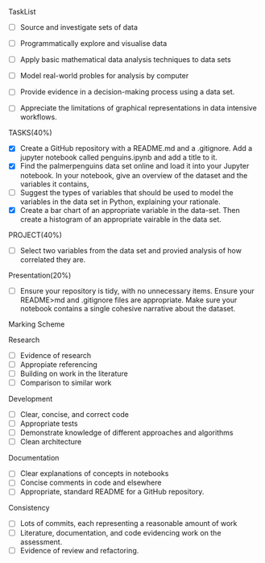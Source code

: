  TaskList

- [ ] Source and investigate sets of data
- [ ] Programmatically explore and visualise data
- [ ] Apply basic mathematical data analysis techniques to data sets
- [ ] Model real-world probles for analysis by computer
- [ ] Provide evidence in a decision-making process using a data set.
- [ ] Appreciate the limitations of graphical representations in data intensive workflows.


TASKS(40%)

- [x] Create a GitHub repository with a README.md and a .gitignore. Add a jupyter notebook called penguins.ipynb and add a title to it.
- [x] Find the palmerpenguins data set online and load it into your Jupyter notebook. In your notebook, give an overview of the dataset
      and the variables it contains,
- [ ] Suggest the types of variables that should be used to model the variables in the data set in Python, explaining your rationale.
- [x] Create a bar chart of an appropriate variable in the data-set. Then create a histogram of an appropriate vairable in the data set.

PROJECT(40%)

- [ ] Select two variables from the data set and provied analysis of how correlated they are.

Presentation(20%)

- [ ] Ensure your repository is tidy, with no unnecessary items. Ensure your README>md and .gitignore files are appropriate. Make sure
      your notebook contains a single cohesive narrative about the dataset.

Marking Scheme

Research
- [ ] Evidence of research
- [ ] Appropiate referencing
- [ ] Building on work in the literature
- [ ] Comparison to similar work

Development
- [ ] Clear, concise, and correct code
- [ ] Appropriate tests
- [ ] Demonstrate knowledge of different approaches and algorithms
- [ ] Clean architecture

Documentation
- [ ] Clear explanations of concepts in notebooks
- [ ] Concise comments in code and elsewhere
- [ ] Appropriate, standard README for a GitHub repository.

Consistency
- [ ] Lots of commits, each representing a reasonable amount of work
- [ ] Literature, documentation, and code evidencing work on the assessment.
- [ ] Evidence of review and refactoring.
